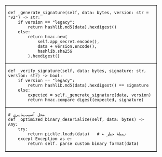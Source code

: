 <table border="1" cellpadding="8" cellspacing="0">
  <tr>
    <td>
      <pre><code>def _generate_signature(self, data: bytes, version: str = "v2") -> str:
    if version == "legacy":
        return hashlib.md5(data).hexdigest()
    else:
        return hmac.new(
            self.app_secret.encode(),
            data + version.encode(),
            hashlib.sha256
        ).hexdigest()</code></pre>
    </td>
  </tr>

  <tr>
    <td>
      <pre><code>def _verify_signature(self, data: bytes, signature: str, version: str) -> bool:
    if version == "legacy":
        return hashlib.md5(data).hexdigest() == signature
    else:
        expected = self._generate_signature(data, version)
        return hmac.compare_digest(expected, signature)</code></pre>
    </td>
  </tr>

  <tr>
    <td>
      <pre><code># محل آسیب‌پذیری
def _optimized_binary_deserialize(self, data: bytes) -> Any:
    try:
        return pickle.loads(data)   # ← نقطهٔ خطر
    except Exception as e:
        return self._parse_custom_binary_format(data)</code></pre>
    </td>
  </tr>
</table>
